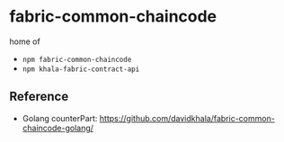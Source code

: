 # fabric-common-chaincode

home of 
- `npm fabric-common-chaincode`
- `npm khala-fabric-contract-api`


## Reference
 - Golang counterPart: https://github.com/davidkhala/fabric-common-chaincode-golang/ 
